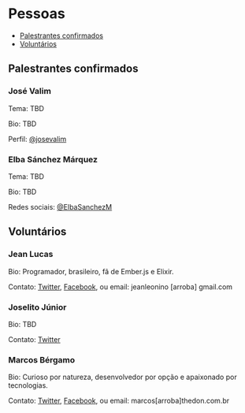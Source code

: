 # Pessoas

- [Palestrantes confirmados](https://github.com/jeanleonino/elixirminiconf/blob/master/PESSOAS.md#palestrantes-confirmados)
- [Voluntários](https://github.com/jeanleonino/elixirminiconf/blob/master/PESSOAS.md#voluntarios)


## Palestrantes confirmados

### José Valim
Tema: TBD

Bio: TBD

Perfil: [@josevalim](https://twitter.com/josevalim)

### Elba Sánchez Márquez
Tema: TBD

Bio: TBD

Redes sociais: [@ElbaSanchezM](https://twitter.com/ElbaSanchezM)


## Voluntários

### Jean Lucas
Bio: Programador, brasileiro, fã de Ember.js e Elixir.

Contato: [Twitter](https://twitter.com/aleattorium), [Facebook](https://www.facebook.com/jeanleonino), ou email: jeanleonino [arroba] gmail.com


### Joselito Júnior
Bio: TBD

Contato: [Twitter](https://twitter.com/joselitojunior1)

### Marcos Bérgamo
Bio: Curioso por natureza, desenvolvedor por opção e apaixonado por tecnologias.

Contato: [Twitter](https://twitter.com/thebergamo), [Facebook](https://facebook.com/thebergamo), ou email: marcos[arroba]thedon.com.br
